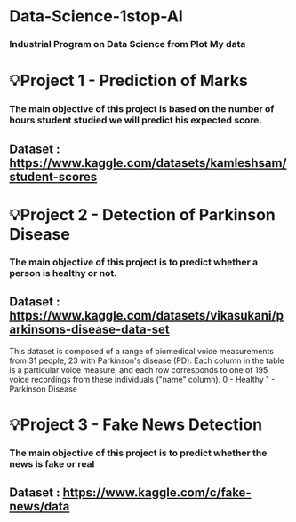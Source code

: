 # Data-Science-1stop-AI
### Industrial Program on Data Science from Plot My data
# 💡Project 1 - Prediction of Marks
### The main objective of this project is based on the number of hours student studied we will predict his expected score.
## Dataset : https://www.kaggle.com/datasets/kamleshsam/student-scores

# 💡Project 2 - Detection of Parkinson Disease
### The main objective of this project is to predict whether a person is healthy or not.
## Dataset : https://www.kaggle.com/datasets/vikasukani/parkinsons-disease-data-set
This dataset is composed of a range of biomedical voice measurements from 31 people, 23 with Parkinson's disease (PD). Each column in the table is a particular voice measure, and each row corresponds to one of 195 voice recordings from these individuals ("name" column). 0 - Healthy  1 - Parkinson Disease

# 💡Project 3 - Fake News Detection
### The main objective of this project is to predict whether the news is fake or real
## Dataset : https://www.kaggle.com/c/fake-news/data
